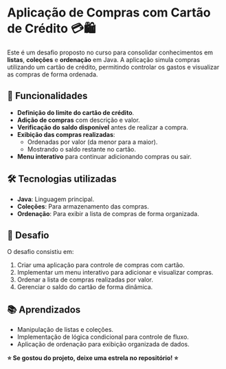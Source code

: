 # Aplicação de Compras com Cartão de Crédito 💳🛍️

Este é um desafio proposto no curso para consolidar conhecimentos em **listas**, **coleções** e **ordenação** em Java. A aplicação simula compras utilizando um cartão de crédito, permitindo controlar os gastos e visualizar as compras de forma ordenada.

## 🚀 Funcionalidades
- **Definição do limite do cartão de crédito**.
- **Adição de compras** com descrição e valor.
- **Verificação do saldo disponível** antes de realizar a compra.
- **Exibição das compras realizadas**:
  - Ordenadas por valor (da menor para a maior).
  - Mostrando o saldo restante no cartão.
- **Menu interativo** para continuar adicionando compras ou sair.

## 🛠️ Tecnologias utilizadas
- **Java**: Linguagem principal.
- **Coleções**: Para armazenamento das compras.
- **Ordenação**: Para exibir a lista de compras de forma organizada.

## 🎯 Desafio
O desafio consistiu em:
1. Criar uma aplicação para controle de compras com cartão.
2. Implementar um menu interativo para adicionar e visualizar compras.
3. Ordenar a lista de compras realizadas por valor.
4. Gerenciar o saldo do cartão de forma dinâmica.

## 📚 Aprendizados
- Manipulação de listas e coleções.
- Implementação de lógica condicional para controle de fluxo.
- Aplicação de ordenação para exibição organizada de dados.

**⭐ Se gostou do projeto, deixe uma estrela no repositório! ⭐**
